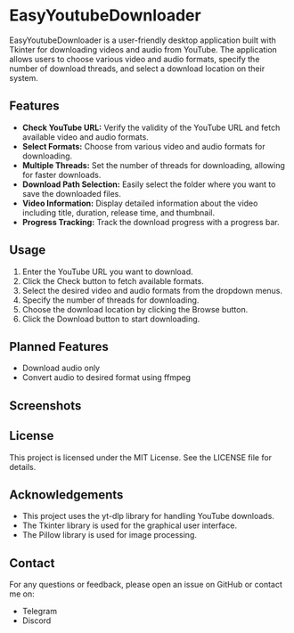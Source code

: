# EasyYoutubeDownloader

EasyYoutubeDownloader is a user-friendly desktop application built with Tkinter for downloading videos and audio from YouTube. The application allows users to choose various video and audio formats, specify the number of download threads, and select a download location on their system. 

## Features
- **Check YouTube URL:** Verify the validity of the YouTube URL and fetch available video and audio formats.
- **Select Formats:** Choose from various video and audio formats for downloading.
- **Multiple Threads:** Set the number of threads for downloading, allowing for faster downloads.
- **Download Path Selection:** Easily select the folder where you want to save the downloaded files.
- **Video Information:** Display detailed information about the video including title, duration, release time, and thumbnail.
- **Progress Tracking:** Track the download progress with a progress bar.

## Usage
1. Enter the YouTube URL you want to download.
2. Click the Check button to fetch available formats.
3. Select the desired video and audio formats from the dropdown menus.
4. Specify the number of threads for downloading.
5. Choose the download location by clicking the Browse button.
6. Click the Download button to start downloading.

## Planned Features
- Download audio only
- Convert audio to desired format using ffmpeg

## Screenshots

## License
This project is licensed under the MIT License. See the LICENSE file for details.

## Acknowledgements
- This project uses the yt-dlp library for handling YouTube downloads.
- The Tkinter library is used for the graphical user interface.
- The Pillow library is used for image processing.

## Contact
For any questions or feedback, please open an issue on GitHub or contact me on:
- Telegram
- Discord